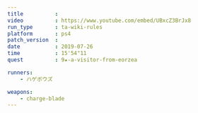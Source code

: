 ```yaml
---
title          :
video          : https://www.youtube.com/embed/UBxcZ3BrJx8
run_type       : ta-wiki-rules
platform       : ps4
patch_version  : 
date           : 2019-07-26
time           : 15'54"11
quest          : 9★-a-visitor-from-eorzea

runners:
    - ハゲボウズ

weapons:
    - charge-blade
---
```

